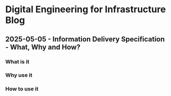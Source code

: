 # Digital Engineering for Infrastructure Blog

## 2025-05-05 - Information Delivery Specification - What, Why and How?

### What is it

### Why use it

### How to use it